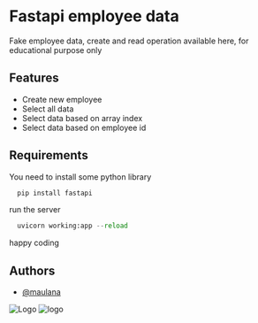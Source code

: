 # Fastapi employee data
Fake employee data, create and read operation available here, for educational purpose only


## Features

- Create new employee
- Select all data
- Select data based on array index
- Select data based on employee id

## Requirements
You need to install some python library
```bash
  pip install fastapi
```
run the server
```python
  uvicorn working:app --reload
 ```
 
 happy coding

## Authors
- [@maulana](https://www.github.com/tsaqifmaulana444)

![Logo](https://img.shields.io/badge/lang-python-blue)
![logo](https://img.shields.io/badge/framework-fastapi-yellow)
